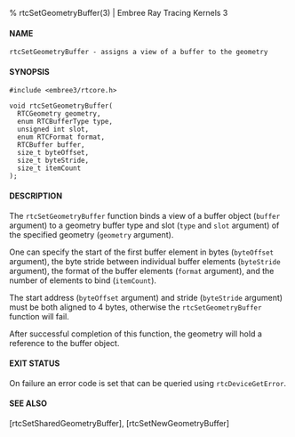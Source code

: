 % rtcSetGeometryBuffer(3) | Embree Ray Tracing Kernels 3

#### NAME

    rtcSetGeometryBuffer - assigns a view of a buffer to the geometry

#### SYNOPSIS

    #include <embree3/rtcore.h>

    void rtcSetGeometryBuffer(
      RTCGeometry geometry,
      enum RTCBufferType type,
      unsigned int slot,
      enum RTCFormat format,
      RTCBuffer buffer,
      size_t byteOffset,
      size_t byteStride,
      size_t itemCount
    );

#### DESCRIPTION

The `rtcSetGeometryBuffer` function binds a view of a buffer object
(`buffer` argument) to a geometry buffer type and slot (`type` and
`slot` argument) of the specified geometry (`geometry` argument). 

One can specify the start of the first buffer element in bytes
(`byteOffset` argument), the byte stride between individual buffer
elements (`byteStride` argument), the format of the buffer elements
(`format` argument), and the number of elements to bind (`itemCount`).

The start address (`byteOffset` argument) and stride (`byteStride`
argument) must be both aligned to 4 bytes, otherwise the
`rtcSetGeometryBuffer` function will fail.

After successful completion of this function, the geometry
will hold a reference to the buffer object.

#### EXIT STATUS

On failure an error code is set that can be queried using
`rtcDeviceGetError`.

#### SEE ALSO

[rtcSetSharedGeometryBuffer], [rtcSetNewGeometryBuffer]

